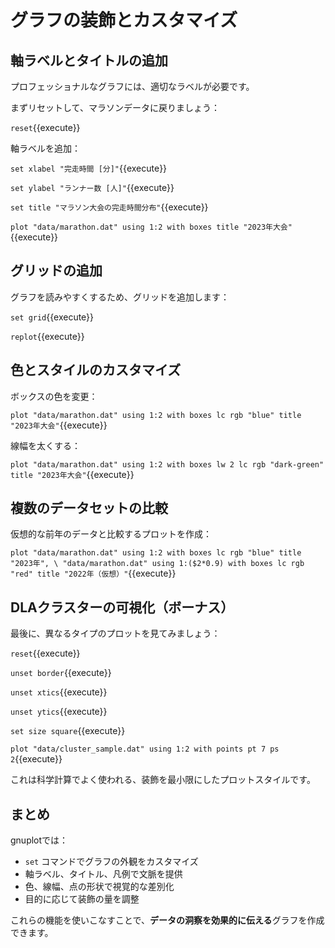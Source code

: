 # グラフの装飾とカスタマイズ

## 軸ラベルとタイトルの追加

プロフェッショナルなグラフには、適切なラベルが必要です。

まずリセットして、マラソンデータに戻りましょう：

`reset`{{execute}}

軸ラベルを追加：

`set xlabel "完走時間 [分]"`{{execute}}

`set ylabel "ランナー数 [人]"`{{execute}}

`set title "マラソン大会の完走時間分布"`{{execute}}

`plot "data/marathon.dat" using 1:2 with boxes title "2023年大会"`{{execute}}

## グリッドの追加

グラフを読みやすくするため、グリッドを追加します：

`set grid`{{execute}}

`replot`{{execute}}

## 色とスタイルのカスタマイズ

ボックスの色を変更：

`plot "data/marathon.dat" using 1:2 with boxes lc rgb "blue" title "2023年大会"`{{execute}}

線幅を太くする：

`plot "data/marathon.dat" using 1:2 with boxes lw 2 lc rgb "dark-green" title "2023年大会"`{{execute}}

## 複数のデータセットの比較

仮想的な前年のデータと比較するプロットを作成：

`plot "data/marathon.dat" using 1:2 with boxes lc rgb "blue" title "2023年", \
"data/marathon.dat" using 1:($2*0.9) with boxes lc rgb "red" title "2022年（仮想）"`{{execute}}

## DLAクラスターの可視化（ボーナス）

最後に、異なるタイプのプロットを見てみましょう：

`reset`{{execute}}

`unset border`{{execute}}

`unset xtics`{{execute}}

`unset ytics`{{execute}}

`set size square`{{execute}}

`plot "data/cluster_sample.dat" using 1:2 with points pt 7 ps 2`{{execute}}

これは科学計算でよく使われる、装飾を最小限にしたプロットスタイルです。

## まとめ

gnuplotでは：
- `set` コマンドでグラフの外観をカスタマイズ
- 軸ラベル、タイトル、凡例で文脈を提供
- 色、線幅、点の形状で視覚的な差別化
- 目的に応じて装飾の量を調整

これらの機能を使いこなすことで、**データの洞察を効果的に伝える**グラフを作成できます。